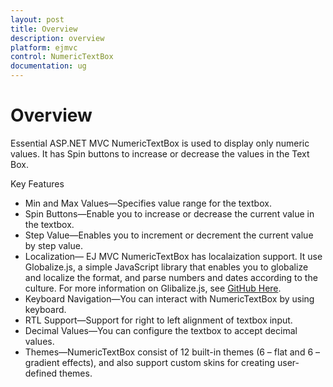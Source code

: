 ```yaml
---
layout: post
title: Overview
description: overview
platform: ejmvc
control: NumericTextBox
documentation: ug
---
```


# Overview

Essential ASP.NET MVC NumericTextBox is used to display only numeric values. It has Spin buttons to increase or decrease the values in the Text Box. 

Key Features

* Min and Max Values—Specifies value range for the textbox.
* Spin Buttons—Enable you to increase or decrease the current value in the textbox.
* Step Value—Enables you to increment or decrement the current value by step value.
* Localization— EJ MVC NumericTextBox has localaization support. It use Globalize.js, a simple JavaScript library that enables you to globalize and localize the format, and parse numbers and dates according to the culture. For more information on Glibalize.js, see [GitHub Here](https://github.com/jquery/globalize).
* Keyboard Navigation—You can interact with NumericTextBox by using keyboard.
* RTL Support—Support for right to left alignment of textbox input.
* Decimal Values—You can configure the textbox to accept decimal values.
* Themes—NumericTextBox consist of 12 built-in themes (6 – flat and 6 – gradient effects), and also support custom skins for creating user-defined themes.

